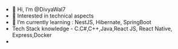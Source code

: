 - 👋 Hi, I’m @DivyaWal7
- 👀 Interested in technical aspects
- 🌱 I’m currently learning : NestJS, Hibernate, SpringBoot
- Tech Stack knowledge - C.C#,C++,Java,React JS, React Native, Express,Docker
-


<!---
DivyaWal7/DivyaWal7 is a ✨ special ✨ repository because its `README.md` (this file) appears on your GitHub profile.
You can click the Preview link to take a look at your changes.
--->
